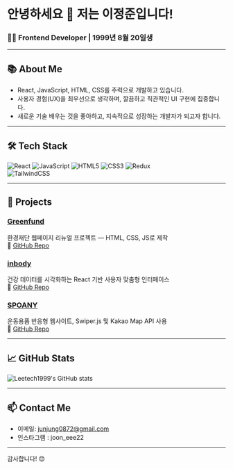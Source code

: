 # 안녕하세요 👋 저는 이정준입니다!

### 🧑‍💻 Frontend Developer | 1999년 8월 20일생

---

## 📚 About Me

- React, JavaScript, HTML, CSS를 주력으로 개발하고 있습니다.
- 사용자 경험(UX)을 최우선으로 생각하며, 깔끔하고 직관적인 UI 구현에 집중합니다.
- 새로운 기술 배우는 것을 좋아하고, 지속적으로 성장하는 개발자가 되고자 합니다.

---

## 🛠️ Tech Stack

![React](https://cdn.simpleicons.org/react/61DAFB)  ![JavaScript](https://cdn.simpleicons.org/javascript/F7DF1E)  ![HTML5](https://cdn.simpleicons.org/html5/E34F26)  ![CSS3](https://cdn.simpleicons.org/css3/1572B6)  ![Redux](https://cdn.simpleicons.org/redux/764ABC)  
![TailwindCSS](https://cdn.simpleicons.org/tailwindcss/06B6D4)

---

## 🚀 Projects

### [Greenfund](https://leetech1999.github.io/Greenfund/)  
환경재단 웹페이지 리뉴얼 프로젝트 — HTML, CSS, JS로 제작  
🔗 [GitHub Repo](https://github.com/Leetech1999/Greenfund)

### [inbody](https://leetech1999.github.io/inbody/)  
건강 데이터를 시각화하는 React 기반 사용자 맞춤형 인터페이스  
🔗 [GitHub Repo](https://github.com/Leetech1999/inbody)

### [SPOANY](https://leetech1999.github.io/Spoany/)  
운동용품 반응형 웹사이트, Swiper.js 및 Kakao Map API 사용  
🔗 [GitHub Repo](https://github.com/Leetech1999/Spoany)

---

## 📈 GitHub Stats

![Leetech1999's GitHub stats](https://github-readme-stats.vercel.app/api?username=Leetech1999&show_icons=true&theme=radical)

---

## 📫 Contact Me

- 이메일: junjung0872@gmail.com  
- 인스타그램 : joon_eee22

---

감사합니다! 😊

